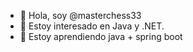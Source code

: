 - 👋 Hola, soy @masterchess33
- 👀 Estoy interesado en Java y .NET.
- 🌱 Estoy aprendiendo java + spring boot 


<!---
masterchess33/masterchess33 is a ✨ special ✨ repository because its `README.md` (this file) appears on your GitHub profile.
You can click the Preview link to take a look at your changes.
--->
